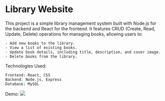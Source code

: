 # Library Website

This project is a simple library management system built with Node.js for the backend and React for the frontend. It features CRUD (Create, Read, Update, Delete) operations for managing books, allowing users to:

    - Add new books to the library.
    - View a list of existing books.
    - Update book details, including title, description, and cover image.
    - Delete books from the library.
    
Technologies Used:

    Frontend: React, CSS
    Backend: Node.js, Express
    Database: MySQL

Demo:
![](https://github.com/melisilva/realtime-chat/blob/main/demo.gif)

